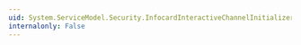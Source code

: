 ```yaml
---
uid: System.ServiceModel.Security.InfocardInteractiveChannelInitializer.EndDisplayInitializationUI(System.IAsyncResult)
internalonly: False
---
```

